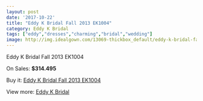 ```yaml
---
layout: post
date: '2017-10-22'
title: "Eddy K Bridal Fall 2013 EK1004"
category: Eddy K Bridal
tags: ["eddy","dresses","charming","bridal","wedding"]
image: http://img.idealgown.com/13069-thickbox_default/eddy-k-bridal-fall-2013-ek1004.jpg
---
```

Eddy K Bridal Fall 2013 EK1004

On Sales: **$314.495**
<a href="https://www.idealgown.com/en/eddy-k-bridal/5243-eddy-k-bridal-fall-2013-ek1004.html"><amp-img layout="responsive" width="600" height="600" src="//img.idealgown.com/13069-thickbox_default/eddy-k-bridal-fall-2013-ek1004.jpg" alt="Eddy K Bridal Fall 2013 EK1004 0" /></a>
<a href="https://www.idealgown.com/en/eddy-k-bridal/5243-eddy-k-bridal-fall-2013-ek1004.html"><amp-img layout="responsive" width="600" height="600" src="//img.idealgown.com/13070-thickbox_default/eddy-k-bridal-fall-2013-ek1004.jpg" alt="Eddy K Bridal Fall 2013 EK1004 1" /></a>

Buy it: [Eddy K Bridal Fall 2013 EK1004](https://www.idealgown.com/en/eddy-k-bridal/5243-eddy-k-bridal-fall-2013-ek1004.html "Eddy K Bridal Fall 2013 EK1004")

View more: [Eddy K Bridal](https://www.idealgown.com/en/72-eddy-k-bridal "Eddy K Bridal")